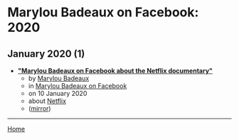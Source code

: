 # Marylou Badeaux on Facebook: 2020

## January 2020 (1)

 - [**"Marylou Badeaux on Facebook about the Netflix documentary"**](https://www.facebook.com/mlbadeaux/posts/2978728745491936)
    - by [Marylou Badeaux](../../../authors/marylou-badeaux/index.md)
    - in [Marylou Badeaux on Facebook](../../../publications/k-o/marylou-badeaux-on-facebook/index.md)
    - on 10 January 2020
    - about [Netflix](../../../topics/netflix/index.md)
    - ([mirror](https://web.archive.org/web/*/https://www.facebook.com/mlbadeaux/posts/2978728745491936))

----

[Home](../index.md)
